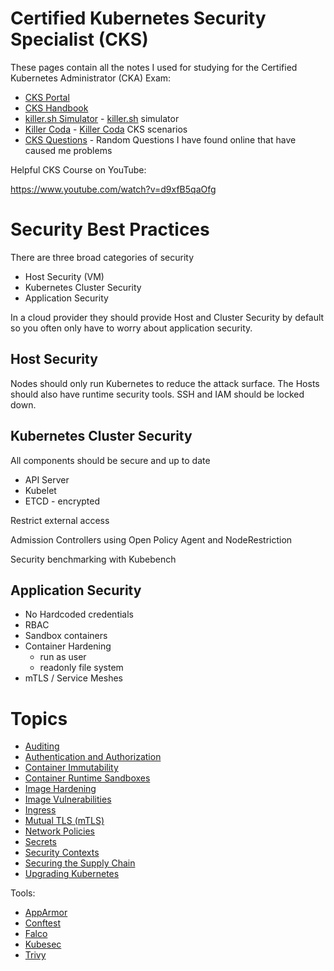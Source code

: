 # Certified Kubernetes Security Specialist (CKS)

These pages contain all the notes I used for studying for the Certified Kubernetes Administrator (CKA) Exam:

- [CKS Portal](https://trainingportal.linuxfoundation.org/learn/dashboard/)
- [CKS Handbook](https://docs.linuxfoundation.org/tc-docs/certification/lf-handbook2)
- [killer.sh Simulator](./killer.md) - [killer.sh](https://killer.sh) simulator
- [Killer Coda](./killercoda.md) - [Killer Coda](https://killercoda.com/killer-shell-cks) CKS scenarios
- [CKS Questions](./questions.md) - Random Questions I have found online that have caused me problems

Helpful CKS Course on YouTube:

https://www.youtube.com/watch?v=d9xfB5qaOfg

# Security Best Practices

There are three broad categories of security

- Host Security (VM)
- Kubernetes Cluster Security
- Application Security

In a cloud provider they should provide Host and Cluster Security by default so you often only have to worry about application security.

## Host Security

Nodes should only run Kubernetes to reduce the attack surface. The Hosts should also have runtime security tools. SSH and IAM should be locked down.

## Kubernetes Cluster Security

All components should be secure and up to date
- API Server
- Kubelet
- ETCD - encrypted

Restrict external access

Admission Controllers using Open Policy Agent and NodeRestriction

Security benchmarking with Kubebench

## Application Security

- No Hardcoded credentials
- RBAC
- Sandbox containers
- Container Hardening
  - run as user
  - readonly file system
- mTLS / Service Meshes

# Topics

- [Auditing](./topics/auditing.md)
- [Authentication and Authorization](./topics/authentication.md)
- [Container Immutability](./topics/immutability.md)
- [Container Runtime Sandboxes](./topics/containerruntimes.md)
- [Image Hardening](./topics/imagehardening.md)
- [Image Vulnerabilities](./topics/imagevulnerabilities.md)
- [Ingress](./topics/ingress.md)
- [Mutual TLS (mTLS)](./topics/mtls.md)
- [Network Policies](./topics/networkpolicies.md)
- [Secrets](./topics/secrets.md)
- [Security Contexts](./topics/securitycontexts.md)
- [Securing the Supply Chain](./topics/supplychain.md)
- [Upgrading Kubernetes](./topics/upgrade.md)

Tools:
- [AppArmor](./topics/apparmor.md)
- [Conftest](./topics/conftest.md)
- [Falco](./topics/falco.md)
- [Kubesec](./topics/kubesec.md)
- [Trivy](./topics/trivy.md)